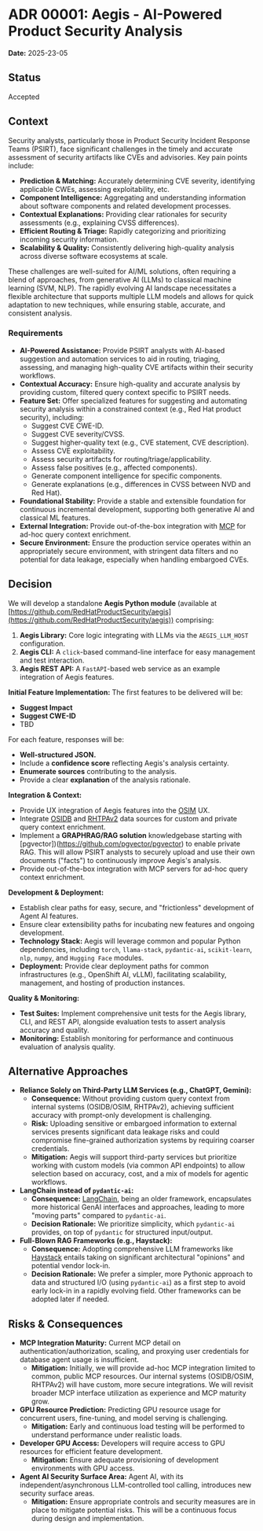 # ADR 00001: Aegis - AI-Powered Product Security Analysis

**Date:** 2025-23-05

## Status

Accepted

## Context

Security analysts, particularly those in Product Security Incident Response Teams (PSIRT), face significant challenges in the timely and accurate assessment of security artifacts like CVEs and advisories. Key pain points include:

* **Prediction & Matching:** Accurately determining CVE severity, identifying applicable CWEs, assessing exploitability, etc.
* **Component Intelligence:** Aggregating and understanding information about software components and related development processes.
* **Contextual Explanations:** Providing clear rationales for security assessments (e.g., explaining CVSS differences).
* **Efficient Routing & Triage:** Rapidly categorizing and prioritizing incoming security information.
* **Scalability & Quality:** Consistently delivering high-quality analysis across diverse software ecosystems at scale.

These challenges are well-suited for AI/ML solutions, often requiring a blend of approaches, from generative AI (LLMs) to classical machine learning (SVM, NLP). The rapidly evolving AI landscape necessitates a flexible architecture that supports multiple LLM models and allows for quick adaptation to new techniques, while ensuring stable, accurate, and consistent analysis.

### Requirements

* **AI-Powered Assistance:** Provide PSIRT analysts with AI-based suggestion and automation services to aid in routing, triaging, assessing, and managing high-quality CVE artifacts within their security workflows.
* **Contextual Accuracy:** Ensure high-quality and accurate analysis by providing custom, filtered query context specific to PSIRT needs.
* **Feature Set:** Offer specialized features for suggesting and automating security analysis within a constrained context (e.g., Red Hat product security), including:
    * Suggest CVE CWE-ID.
    * Suggest CVE severity/CVSS.
    * Suggest higher-quality text (e.g., CVE statement, CVE description).
    * Assess CVE exploitability.
    * Assess security artifacts for routing/triage/applicability.
    * Assess false positives (e.g., affected components).
    * Generate component intelligence for specific components.
    * Generate explanations (e.g., differences in CVSS between NVD and Red Hat).
* **Foundational Stability:** Provide a stable and extensible foundation for continuous incremental development, supporting both generative AI and classical ML features.
* **External Integration:** Provide out-of-the-box integration with [MCP](https://modelcontextprotocol.io/introduction) for ad-hoc query context enrichment.
* **Secure Environment:** Ensure the production service operates within an appropriately secure environment, with stringent data filters and no potential for data leakage, especially when handling embargoed CVEs.

## Decision

We will develop a standalone **Aegis Python module** (available at [https://github.com/RedHatProductSecurity/aegis](https://github.com/RedHatProductSecurity/aegis)) comprising:

1.  **Aegis Library:** Core logic integrating with LLMs via the `AEGIS_LLM_HOST` configuration.
2.  **Aegis CLI:** A `click`-based command-line interface for easy management and test interaction.
3.  **Aegis REST API:** A `FastAPI`-based web service as an example integration of Aegis features.

**Initial Feature Implementation:**
The first features to be delivered will be:
* **Suggest Impact**
* **Suggest CWE-ID**
* TBD

For each feature, responses will be:
* **Well-structured JSON.**
* Include a **confidence score** reflecting Aegis's analysis certainty.
* **Enumerate sources** contributing to the analysis.
* Provide a clear **explanation** of the analysis rationale.

**Integration & Context:**
* Provide UX integration of Aegis features into the [OSIM](https://github.com/RedHatProductSecurity/osim/) UX.
* Integrate [OSIDB](https://github.com/RedHatProductSecurity/osidb/) and [RHTPAv2](https://github.com/trustification/trustify) data sources for custom and private query context enrichment.
* Implement a **GRAPHRAG/RAG solution** knowledgebase starting with [pgvector])(https://github.com/pgvector/pgvector) to enable private RAG. This will allow PSIRT analysts to securely upload and use their own documents ("facts") to continuously improve Aegis's analysis.
* Provide out-of-the-box integration with MCP servers for ad-hoc query context enrichment.

**Development & Deployment:**
* Establish clear paths for easy, secure, and "frictionless" development of Agent AI features.
* Ensure clear extensibility paths for incubating new features and ongoing development.
* **Technology Stack:** Aegis will leverage common and popular Python dependencies, including `torch`, `llama-stack`, `pydantic-ai`, `scikit-learn`, `nlp`, `numpy`, and `Hugging Face` modules.
* **Deployment:** Provide clear deployment paths for common infrastructures (e.g., OpenShift AI, vLLM), facilitating scalability, management, and hosting of production instances.

**Quality & Monitoring:**
* **Test Suites:** Implement comprehensive unit tests for the Aegis library, CLI, and REST API, alongside evaluation tests to assert analysis accuracy and quality.
* **Monitoring:** Establish monitoring for performance and continuous evaluation of analysis quality.

## Alternative Approaches

* **Reliance Solely on Third-Party LLM Services (e.g., ChatGPT, Gemini):**
    * **Consequence:** Without providing custom query context from internal systems (OSIDB/OSIM, RHTPAv2), achieving sufficient accuracy with prompt-only development is challenging.
    * **Risk:** Uploading sensitive or embargoed information to external services presents significant data leakage risks and could compromise fine-grained authorization systems by requiring coarser credentials.
    * **Mitigation:** Aegis will support third-party services but prioritize working with custom models (via common API endpoints) to allow selection based on accuracy, cost, and a mix of models for agentic workflows.
* **LangChain instead of `pydantic-ai`:**
    * **Consequence:** [LangChain](https://www.langchain.com/), being an older framework, encapsulates more historical GenAI interfaces and approaches, leading to more "moving parts" compared to `pydantic-ai`.
    * **Decision Rationale:** We prioritize simplicity, which `pydantic-ai` provides, on top of `pydantic` for structured input/output.
* **Full-Blown RAG Frameworks (e.g., Haystack):**
    * **Consequence:** Adopting comprehensive LLM frameworks like [Haystack](https://haystack.deepset.ai/) entails taking on significant architectural "opinions" and potential vendor lock-in.
    * **Decision Rationale:** We prefer a simpler, more Pythonic approach to data and structured I/O (using `pydantic-ai`) as a first step to avoid early lock-in in a rapidly evolving field. Other frameworks can be adopted later if needed.

## Risks & Consequences

* **MCP Integration Maturity:** Current MCP detail on authentication/authorization, scaling, and proxying user credentials for database agent usage is insufficient.
    * **Mitigation:** Initially, we will provide ad-hoc MCP integration limited to common, public MCP resources. Our internal systems (OSIDB/OSIM, RHTPAv2) will have custom, more secure integrations. We will revisit broader MCP interface utilization as experience and MCP maturity grow.
* **GPU Resource Prediction:** Predicting GPU resource usage for concurrent users, fine-tuning, and model serving is challenging.
    * **Mitigation:** Early and continuous load testing will be performed to understand performance under realistic loads.
* **Developer GPU Access:** Developers will require access to GPU resources for efficient feature development.
    * **Mitigation:** Ensure adequate provisioning of development environments with GPU access.
* **Agent AI Security Surface Area:** Agent AI, with its independent/asynchronous LLM-controlled tool calling, introduces new security surface areas.
    * **Mitigation:** Ensure appropriate controls and security measures are in place to mitigate potential risks. This will be a continuous focus during design and implementation.